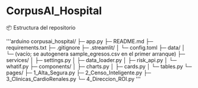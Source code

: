 # CorpusAI_Hospital

📦 Estructura del repositorio

'''arduino
corpusai_hospital/
├─ app.py
├─ README.md
├─ requirements.txt
├─ .gitignore
├─ .streamlit/
│  └─ config.toml
├─ data/
│  └─ (vacío; se autogenera sample_egresos.csv en el primer arranque)
├─ services/
│  ├─ settings.py
│  ├─ data_loader.py
│  ├─ risk_api.py
│  └─ whatif.py
├─ components/
│  ├─ charts.py
│  ├─ cards.py
│  └─ tables.py
└─ pages/
   ├─ 1_Alta_Segura.py
   ├─ 2_Censo_Inteligente.py
   ├─ 3_Clinicas_CardioRenales.py
   └─ 4_Direccion_ROI.py
'''

